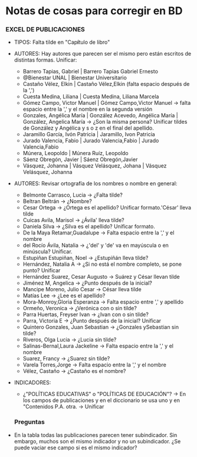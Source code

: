 # Notas de cosas para corregir en BD

### EXCEL DE PUBLICACIONES

- TIPOS: Falta tilde en "Cap**í**tulo de libro"
- AUTORES: Hay autores que parecen ser el mismo pero están escritos de distintas formas. Unificar:

  - Barrero Tapias, Gabriel | Barrero Tapias Gabriel Ernesto
  - @Bienestar UNAL | Bienestar Universitario
  - Castaño Vélez, Elkin | Castaño Vélez,Elkin (falta espacio después de la ',')
  - Cuesta Medina, Liliana | Cuesta Medina, Liliana Marcela
  - Gómez Campo, Victor Manuel | Gómez Campo,Victor Manuel -> falta espacio entre la ',' y el nombre en la segunda versión
  - Gonzales, Angélica María | González Acevedo, Angélica María | González, Angelica María -> ¿Son la misma persona? Unificar tildes de González y Angélica y s o z en el final del apellido.
  - Jaramillo García, Ivón Patricia | Jaramillo, Ivon Patricia
  - Jurado Valencia, Fabio | Jurado Valencia,Fabio | Jurado Valencia,Fabio
  - Múnera, Leopoldo | Múnera Ruíz, Leopoldo
  - Sáenz Obregón, Javier | Sáenz Obregón,Javier
  - Vásquez, Johanna | Vásquez Velásquez, Johana | Vásquez Velásquez, Johanna

- AUTORES: Revisar ortografía de los nombres o nombre en general:

  - Belmonte Carrasco, Lucia -> ¿Falta tilde?
  - Beltran Beltrán -> ¿Nombre?
  - Cesar Ortega -> ¿Ortega es el apellido? Unificar formato.'César' lleva tilde
  - Cuicas Avila, Marisol -> ¿Ávila' lleva tilde?
  - Daniela Silva -> ¿Silva es el apellido? Unificar formato.
  - De la Maya Retamar,Guadalupe -> Falta espacio entre la ',' y el nombre
  - del Rocío Ávila, Natalia -> ¿'del' y 'de' va en mayúscula o en minúscula? Unificar.
  - Estupiñan Estupiñan, Noel -> ¿Estupiñán lleva tilde?
  - Hernández, Natalia A -> ¿Si no está el nombre completo, se pone punto? Unificar
  - Hernández Suarez, Cesar Augusto -> Suárez y César llevan tilde
  - Jiménez M, Angelica -> ¿Punto después de la inicial?
  - Mancipe Moreno, Julio Cesar -> César lleva tilde
  - Matías Lee -> ¿Lee es el apellido?
  - Mora-Monroy,Gloria Esperanza -> Falta espacio entre ',' y apellido
  - Ormeño, Veronica -> ¿Verónica con o sin tilde?
  - Parra Huertas, Freyser Ivan -> ¿Ivan con o sin tilde?
  - Parra, Victoria E -> ¿Punto después de la inicial? Unificar
  - Quintero Gonzales, Juan Sebastian -> ¿Gonzales ySebastian sin tilde?
  - Riveros, Olga Lucia -> ¿Lucia sin tilde?
  - Salinas-Bernal,Laura Jackeline -> Falta espacio entre la ',' y el nombre
  - Suarez, Francy -> ¿Suarez sin tilde?
  - Varela Torres,Jorge -> Falta espacio entre la ',' y el nombre
  - Vélez, Castaño -> ¿Castaño es el nombre?

- INDICADORES:

  - ¿"POLÍTICAS EDUCATIVAS" o "POLÍTICAS DE EDUCACIÓN"? -> En los campos de publicaciones y en el diccionario se usa uno y en "Contenidos P.A. otra. -> Unificar

  ### Preguntas

- En la tabla todas las publicaciones parecen tener subindicador. Sin embargo, muchos son el mismo indicador y no un subindicador. ¿Se puede vaciar ese campo si es el mismo indicador?
